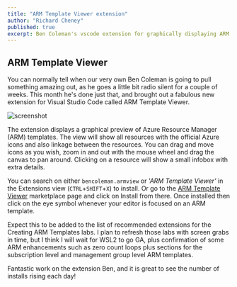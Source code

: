 ```yaml
---
title: "ARM Template Viewer extension"
author: "Richard Cheney"
published: true
excerpt: Ben Coleman's vscode extension for graphically displaying ARM Templates
---
```


## ARM Template Viewer

You can normally tell when our very own Ben Coleman is going to pull something amazing out, as he goes a little bit radio silent for a couple of weeks.  This month he's done just that, and brought out a fabulous new extension for Visual Studio Code called ARM Template Viewer.

![screenshot](https://github.com/benc-uk/armview-vscode/raw/master/assets/readme/screen1.png)

The extension displays a graphical preview of Azure Resource Manager (ARM) templates. The view will show all resources with the official Azure icons and also linkage between the resources.  You can drag and move icons as you wish, zoom in and out with the mouse wheel and drag the canvas to pan around. Clicking on a resource will show a small infobox with extra details.

You can search on either `bencoleman.armview` or _'ARM Template Viewer'_ in the Extensions view (`CTRL`+`SHIFT`+`X`) to install. Or go to the [ARM Template Viewer](https://marketplace.visualstudio.com/items?itemName=bencoleman.armview) marketplace page and click on Install from there. Once installed then click on the eye symbol whenever your editor is focused on an ARM template.

Expect this to be added to the list of recommended extensions for the Creating ARM Templates labs. I plan to  refresh those labs with screen grabs in time, but I think I will wait for WSL2 to go GA, plus confirmation of some ARM enhancements such as zero count loops plus sections for the subscription level and management group level ARM templates.

Fantastic work on the extension Ben, and it is great to see the number of installs rising each day!
